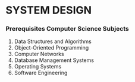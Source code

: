 # SYSTEM DESIGN

### Prerequisites Computer Science Subjects
1. Data Structures and Algorithms
2. Object-Oriented Programming
3. Computer Networks
4. Database Management Systems
5. Operating Systems
6. Software Engineering
